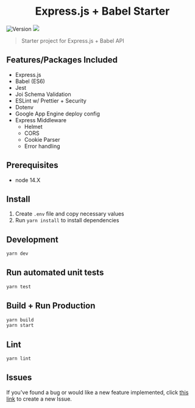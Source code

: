 <h1 align="center">Express.js + Babel Starter</h1>
<p>
  <img alt="Version" src="https://img.shields.io/badge/version-1.0.0-blue.svg?cacheSeconds=2592000" />
  <img src="https://img.shields.io/badge/node-14.X-blue.svg" />
</p>

> Starter project for Express.js + Babel API

## Features/Packages Included

- Express.js
- Babel (ES6)
- Jest
- Joi Schema Validation
- ESLint w/ Prettier + Security
- Dotenv
- Google App Engine deploy config
- Express Middleware
  - Helmet
  - CORS
  - Cookie Parser
  - Error handling

## Prerequisites

- node 14.X

## Install

1. Create `.env` file and copy necessary values
2. Run `yarn install` to install dependencies

## Development

```sh
yarn dev
```

## Run automated unit tests

```sh
yarn test
```

## Build + Run Production

```sh
yarn build
yarn start
```

## Lint

```sh
yarn lint
```

## Issues

If you've found a bug or would like a new feature implemented, click [this link](https://github.com/colpal/dtc-sendgrid-api/issues/new) to create a new Issue.
